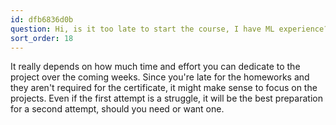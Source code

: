 ```yaml
---
id: dfb6836d0b
question: Hi, is it too late to start the course, I have ML experience?
sort_order: 18
---
```


It really depends on how much time and effort you can dedicate to the project over the coming weeks. Since you're late for the homeworks and they aren't required for the certificate, it might make sense to focus on the projects. Even if the first attempt is a struggle, it will be the best preparation for a second attempt, should you need or want one.